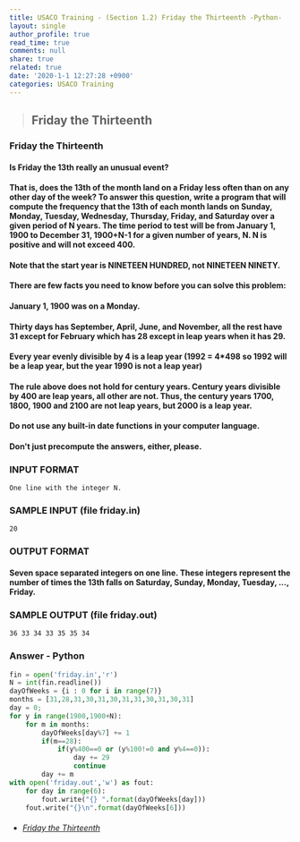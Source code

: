 ```yaml
---
title: USACO Training - (Section 1.2) Friday the Thirteenth -Python-
layout: single
author_profile: true
read_time: true
comments: null
share: true
related: true
date: '2020-1-1 12:27:28 +0900'
categories: USACO Training
---
```


> ## Friday the Thirteenth

### Friday the Thirteenth
#### Is Friday the 13th really an unusual event?

#### That is, does the 13th of the month land on a Friday less often than on any other day of the week? To answer this question, write a program that will compute the frequency that the 13th of each month lands on Sunday, Monday, Tuesday, Wednesday, Thursday, Friday, and Saturday over a given period of N years. The time period to test will be from January 1, 1900 to December 31, 1900+N-1 for a given number of years, N. N is positive and will not exceed 400.

#### Note that the start year is NINETEEN HUNDRED, not NINETEEN NINETY.

#### There are few facts you need to know before you can solve this problem:

#### January 1, 1900 was on a Monday.
#### Thirty days has September, April, June, and November, all the rest have 31 except for February which has 28 except in leap years when it has 29.
#### Every year evenly divisible by 4 is a leap year (1992 = 4*498 so 1992 will be a leap year, but the year 1990 is not a leap year)

#### The rule above does not hold for century years. Century years divisible by 400 are leap years, all other are not. Thus, the century years 1700, 1800, 1900 and 2100 are not leap years, but 2000 is a leap year.

#### Do not use any built-in date functions in your computer language.

#### Don't just precompute the answers, either, please.

### INPUT FORMAT

	One line with the integer N.

### SAMPLE INPUT (file friday.in)
	20
	
### OUTPUT FORMAT
#### Seven space separated integers on one line. These integers represent the number of times the 13th falls on Saturday, Sunday, Monday, Tuesday, ..., Friday.

### SAMPLE OUTPUT (file friday.out)

	36 33 34 33 35 35 34

### Answer - Python
```python
fin = open('friday.in','r')
N = int(fin.readline())
dayOfWeeks = {i : 0 for i in range(7)}
months = [31,28,31,30,31,30,31,31,30,31,30,31]
day = 0;
for y in range(1900,1900+N):
	for m in months:
		dayOfWeeks[day%7] += 1
		if(m==28):
			if(y%400==0 or (y%100!=0 and y%4==0)):
				day += 29
				continue
		day += m
with open('friday.out','w') as fout:
	for day in range(6):
		fout.write("{} ".format(dayOfWeeks[day]))
	fout.write("{}\n".format(dayOfWeeks[6]))
```

* ###### [Friday the Thirteenth]

[Friday the Thirteenth]: https://train.usaco.org/usacoprob2?a=miQqOSmwjhm&S=friday
